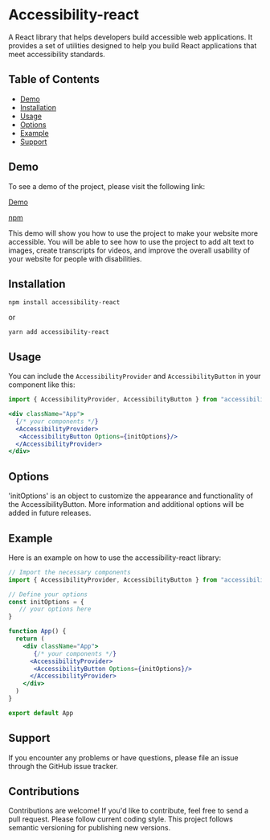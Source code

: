 # Accessibility-react

A React library that helps developers build accessible web applications. It provides a set of utilities designed to help you build React applications that meet accessibility standards.

## Table of Contents

- [Demo](#demo)
- [Installation](#installation)
- [Usage](#usage)
- [Options](#options)
- [Example](#example)
- [Support](#support)

## Demo

To see a demo of the project, please visit the following link:

[Demo](https://accessibility-menu-react.onrender.com/)

[npm](https://www.npmjs.com/package/accessibility-react)

This demo will show you how to use the project to make your website more accessible. You will be able to see how to use the project to add alt text to images, create transcripts for videos, and improve the overall usability of your website for people with disabilities.


## Installation

```npm install accessibility-react```

or

```yarn add accessibility-react```

## Usage

You can include the `AccessibilityProvider` and `AccessibilityButton` in your component like this:

```jsx
import { AccessibilityProvider, AccessibilityButton } from "accessibility-react/dist/index"

<div className="App">
  {/* your components */}
  <AccessibilityProvider>
   <AccessibilityButton Options={initOptions}/>
  </AccessibilityProvider>
</div>
```

## Options

'initOptions' is an object to customize the appearance and functionality of the AccessibilityButton. More information and additional options will be added in future releases.

## Example

Here is an example on how to use the accessibility-react library:

```jsx
// Import the necessary components
import { AccessibilityProvider, AccessibilityButton } from "accessibility-react"

// Define your options
const initOptions = {
   // your options here
}

function App() {
  return (
    <div className="App">
       {/* your components */}
      <AccessibilityProvider>
       <AccessibilityButton Options={initOptions}/>
      </AccessibilityProvider>
    </div>
  )
}

export default App
```

## Support

If you encounter any problems or have questions, please file an issue through the GitHub issue tracker.

## Contributions

Contributions are welcome! If you'd like to contribute, feel free to send a pull request. Please follow current coding style.
This project follows semantic versioning for publishing new versions.
